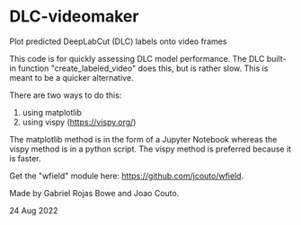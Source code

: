 # DLC-videomaker
Plot predicted DeepLabCut (DLC) labels onto video frames

This code is for quickly assessing DLC model performance. The DLC built-in function "create_labeled_video" does this, but is rather slow. This is meant to be a quicker alternative.

There are two ways to do this:
  1) using matplotlib 
  2) using vispy (https://vispy.org/)

The matplotlib method is in the form of a Jupyter Notebook whereas the vispy method is in a python script. The vispy method is preferred because it is faster.

Get the "wfield" module here: https://github.com/jcouto/wfield.

Made by Gabriel Rojas Bowe and Joao Couto.

24 Aug 2022
